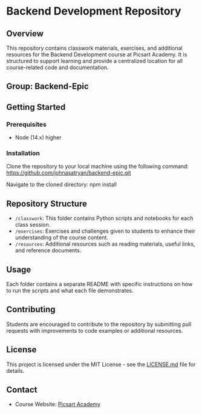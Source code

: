# Backend Development Repository

## Overview
This repository contains classwork materials, exercises, and additional resources for the Backend Development course at Picsart Academy. It is structured to support learning and provide a centralized location for all course-related code and documentation.

## Group: Backend-Epic

## Getting Started

### Prerequisites
- Node (14.x) higher

### Installation
Clone the repository to your local machine using the following command:
https://github.com/johnasatryan/backend-epic.git

Navigate to the cloned directory:
npm install 


## Repository Structure
- `/classwork`: This folder contains Python scripts and notebooks for each class session.
- `/exercises`: Exercises and challenges given to students to enhance their understanding of the course content.
- `/resources`: Additional resources such as reading materials, useful links, and reference documents.

## Usage
Each folder contains a separate README with specific instructions on how to run the scripts and what each file demonstrates.

## Contributing
Students are encouraged to contribute to the repository by submitting pull requests with improvements to code examples or additional resources.

## License
This project is licensed under the MIT License - see the [LICENSE.md](LICENSE.md) file for details.

## Contact
- Course Website: [Picsart Academy](https://picsartacademy.am/web)
